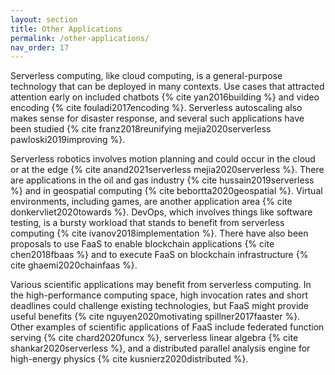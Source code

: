 ```yaml
---
layout: section
title: Other Applications
permalink: /other-applications/
nav_order: 17
---
```


Serverless computing, like cloud computing, is a general-purpose technology that can be deployed in many contexts.
Use cases that attracted attention early on included chatbots {% cite yan2016building %} and video encoding {% cite fouladi2017encoding %}.
Serverless autoscaling also makes sense for disaster response, and several such applications have been studied {% cite franz2018reunifying mejia2020serverless pawloski2019improving %}.

Serverless robotics involves motion planning and could occur in the cloud or at the edge {% cite anand2021serverless mejia2020serverless %}.
There are applications in the oil and gas industry {% cite hussain2019serverless %} and in geospatial computing {% cite bebortta2020geospatial %}.
Virtual environments, including games, are another application area {% cite donkervliet2020towards %}.
DevOps, which involves things like software testing, is a bursty workload that stands to benefit from serverless computing {% cite ivanov2018implementation %}.
There have also been proposals to use FaaS to enable blockchain applications {% cite chen2018fbaas %} and to execute FaaS on blockchain infrastructure {% cite ghaemi2020chainfaas %}.

Various scientific applications may benefit from serverless computing.
In the high-performance computing space, high invocation rates and short deadlines could challenge existing technologies, but FaaS might provide useful benefits {% cite nguyen2020motivating spillner2017faaster %}.
Other examples of scientific applications of FaaS include federated function serving {% cite chard2020funcx %}, serverless linear algebra {% cite shankar2020serverless %}, and a distributed parallel analysis engine for high-energy physics {% cite kusnierz2020distributed %}.
